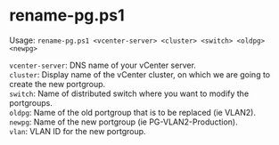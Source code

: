 rename-pg.ps1
==========
Usage: `rename-pg.ps1 <vcenter-server> <cluster> <switch> <oldpg> <newpg>`

`vcenter-server`: DNS name of your vCenter server.  
`cluster`: Display name of the vCenter cluster, on which we are going to create the new portgroup.  
`switch`: Name of distributed switch where you want to modify the portgroups.  
`oldpg`: Name of the old portgroup that is to be replaced (ie VLAN2).  
`newpg`: Name of the new portgroup (ie PG-VLAN2-Production).  
`vlan`: VLAN ID for the new portgroup.  